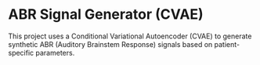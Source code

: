 # ABR Signal Generator (CVAE)
This project uses a Conditional Variational Autoencoder (CVAE) to generate synthetic ABR (Auditory Brainstem Response) signals based on patient-specific parameters. 